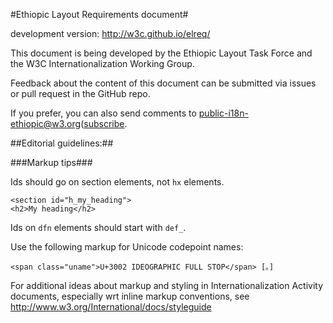 #Ethiopic Layout Requirements document#

development version: http://w3c.github.io/elreq/


This document is being developed by the Ethiopic Layout Task Force and the W3C Internationalization Working Group.

Feedback about the content of this document can be submitted via issues or pull request in the GitHub repo. 

If you prefer, you can also send comments to [public-i18n-ethiopic@w3.org](mailto:public-i18n-ethiopic@w3.org)([subscribe](mailto:public-i18n-ethiopic@w3.org?subject=subscribe).


##Editorial guidelines:##

###Markup tips###

Ids should go on section elements, not `hx` elements.

```
<section id="h_my_heading">
<h2>My heading</h2>
```

Ids on `dfn` elements should start with `def_`.

Use the following markup for Unicode codepoint names:

```
<span class="uname">U+3002 IDEOGRAPHIC FULL STOP</span> [。]
```

For additional ideas about markup and styling in Internationalization Activity documents, especially wrt inline markup conventions, see
http://www.w3.org/International/docs/styleguide

